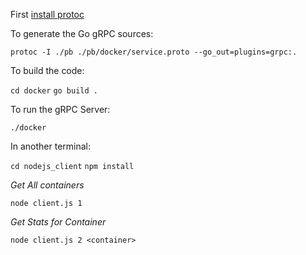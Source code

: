 First [install protoc](https://github.com/google/protobuf/blob/master/README.md)

To generate the Go gRPC sources:

`protoc -I ./pb ./pb/docker/service.proto --go_out=plugins=grpc:.`


To build the code:

`cd docker`
`go build .`

To run the gRPC Server:

`./docker`
   

In another terminal:

`cd nodejs_client`
`npm install`

*Get All containers*

`node client.js 1` 

*Get Stats for Container*

`node client.js 2 <container>`
